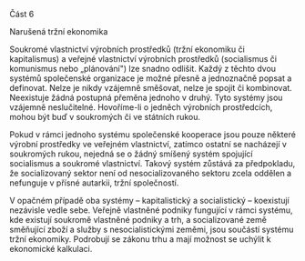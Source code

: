 Část 6

Narušená tržní ekonomika

Soukromé vlastnictví výrobních prostředků (tržní ekonomiku či kapitalismus) a veřejné vlastnictví výrobních prostředků (socialismus či komunismus nebo „plánování") lze snadno odlišit. Každý z těchto dvou systémů společenské organizace je možné přesně a jednoznačně popsat a definovat. Nelze je nikdy vzájemně směšovat, nelze je spojit či kombinovat. Neexistuje žádná postupná přeměna jednoho v druhý. Tyto systémy jsou vzájemně neslučitelné. Hovoříme-li o jedněch výrobních prostředcích, mohou být buď v soukromých či ve státních rukou.

Pokud v rámci jednoho systému společenské kooperace jsou pouze některé výrobní prostředky ve veřejném vlastnictví, zatímco ostatní se nacházejí v soukromých rukou, nejedná se o žádný smíšený systém spojující socialismus a soukromé vlastnictví. Takový systém zůstává za předpokladu, že socializovaný sektor není od nesocializovaného sektoru zcela oddělen a nefunguje v přísné autarkii, tržní společností.

V opačném případě oba systémy – kapitalistický a socialistický – koexistují nezávisle vedle sebe. Veřejně vlastněné podniky fungující v rámci systému, kde existují soukromě vlastněné podniky a trh, a socializované země směňující zboží a služby s nesocialistickými zeměmi, jsou součástí systému tržní ekonomiky. Podrobují se zákonu trhu a mají možnost se uchýlit k ekonomické kalkulaci.